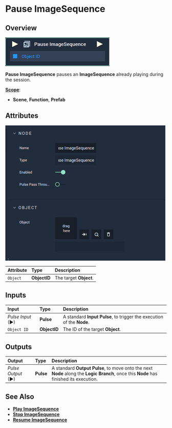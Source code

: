 # Pause ImageSequence

## Overview

![The Pause ImageSequence Node.](../../../.gitbook/assets/node-pause-imagesequence.png)

**Pause ImageSequence** pauses an **ImageSequence** already playing during the session.

[**Scope**](../overview.md#scopes):
*  **Scene**, **Function**, **Prefab**

## Attributes

![The Pause ImageSequence Node Attributes.](../../../.gitbook/assets/node-pause-imagesequence-attr.png)

| Attribute | Type | Description |
| :--- | :--- | :--- |
| `Object` | **ObjectID** | The target **Object**. |

## Inputs

| Input | Type | Description |
| :--- | :--- | :--- |
| _Pulse Input_ \(►\) | **Pulse** | A standard **Input Pulse**, to trigger the execution of the **Node**. |
| `Object ID` | **ObjectID** | The ID of the target **Object**. |

## Outputs

| Output | Type | Description |
| :--- | :--- | :--- |
| _Pulse Output_ \(►\) | **Pulse** | A standard **Output Pulse**, to move onto the next **Node** along the **Logic Branch**, once this **Node** has finished its execution. |

## See Also

* [**Play ImageSequence**](playimagesequence.md)
* [**Stop ImageSequence**](stopimagesequence.md)
* [**Resume ImageSequence**](resumeimagesequence.md)

